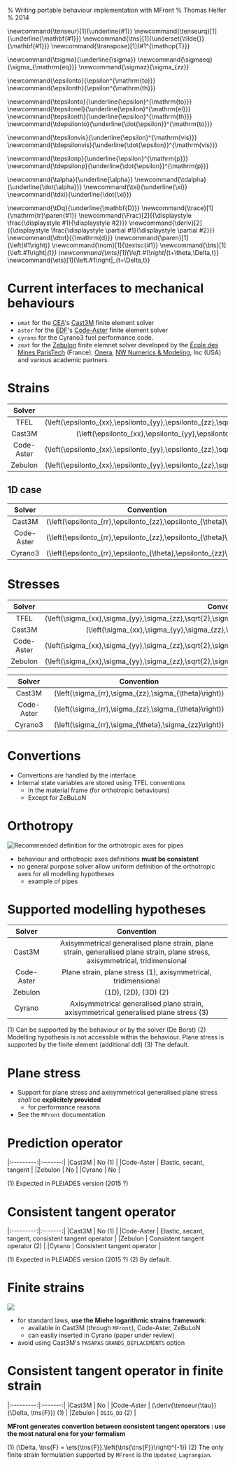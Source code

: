 % Writing portable behaviour implementation with MFront
% Thomas Helfer
% 2014

\newcommand{\tenseur}[1]{\underline{#1}}
\newcommand{\tenseurq}[1]{\underline{\mathbf{#1}}}
\newcommand{\tns}[1]{\underset{\tilde{}}{\mathbf{#1}}}
\newcommand{\transpose}[1]{#1^{\mathop{T}}}

\newcommand{\tsigma}{\underline{\sigma}}
\newcommand{\sigmaeq}{\sigma_{\mathrm{eq}}}
\newcommand{\sigmaz}{\sigma_{zz}}

\newcommand{\epsilonto}{\epsilon^{\mathrm{to}}}
\newcommand{\epsilonth}{\epsilon^{\mathrm{th}}}

\newcommand{\tepsilonto}{\underline{\epsilon}^{\mathrm{to}}}
\newcommand{\tepsilonel}{\underline{\epsilon}^{\mathrm{el}}}
\newcommand{\tepsilonth}{\underline{\epsilon}^{\mathrm{th}}}
\newcommand{\tdepsilonto}{\underline{\dot{\epsilon}}^{\mathrm{to}}}

\newcommand{\tepsilonvis}{\underline{\epsilon}^{\mathrm{vis}}}
\newcommand{\tdepsilonvis}{\underline{\dot{\epsilon}}^{\mathrm{vis}}}

\newcommand{\tepsilonp}{\underline{\epsilon}^{\mathrm{p}}}
\newcommand{\tdepsilonp}{\underline{\dot{\epsilon}}^{\mathrm{p}}}

\newcommand{\talpha}{\underline{\alpha}}
\newcommand{\tdalpha}{\underline{\dot{\alpha}}}
\newcommand{\txi}{\underline{\xi}}
\newcommand{\tdxi}{\underline{\dot{\xi}}}

\newcommand{\tDq}{\underline{\mathbf{D}}}
\newcommand{\trace}[1]{\mathrm{tr}\paren{#1}}
\newcommand{\Frac}[2]{{\displaystyle \frac{\displaystyle #1}{\displaystyle #2}}}
\newcommand{\deriv}[2]{{\displaystyle \frac{\displaystyle \partial #1}{\displaystyle \partial #2}}}
\newcommand{\dtot}{{\mathrm{d}}}
\newcommand{\paren}[1]{\left(#1\right)}
\newcommand{\nom}[1]{\textsc{#1}}
\newcommand{\bts}[1]{\left.#1\right|_{t}}
\newcommand{\mts}[1]{\left.#1\right|_{t+\theta\,\Delta\,t}}
\newcommand{\ets}[1]{\left.#1\right|_{t+\Delta\,t}}

# Current interfaces to mechanical behaviours

- `umat` for the [CEA](http://www.cea.fr/)'s
  [Cast3M](http://www-cast3m.cea.fr/) finite element solver
- `aster` for the [EDF](http://www.edf.com/)'s
  [Code-Aster](http://www.code-aster.org) finite element
  solver
- `cyrano` for the Cyrano3 fuel performance code.
- `zmat` for the [Zebulon](www.zset-software.com/products/zebulon/)
  finite elemnet solver developed by the
  [École des Mines ParisTech](http://www.mines-paristech.fr/)
  (France), [Onera](http://www.onera.fr),
  [NW Numerics & Modeling](http://www.nwnumerics.com), Inc (USA) and
  various academic partners.

# Strains

|   Solver  |                                                         Convention                                                                            |
|:---------:|:---------------------------------------------------------------------------------------------------------------------------------------------:|
|TFEL       |\(\left(\epsilonto_{xx},\epsilonto_{yy},\epsilonto_{zz},\sqrt{2}\,\epsilonto_{xy},\sqrt{2}\,\epsilonto_{xy},\sqrt{2}\,\epsilonto_{yz}\right)\) |
|Cast3M     |\(\left(\epsilonto_{xx},\epsilonto_{yy},\epsilonto_{zz},2\,\epsilonto_{xy},2\,\epsilonto_{xy},2\,\epsilonto_{yz}\right)\)                      |
|Code-Aster |\(\left(\epsilonto_{xx},\epsilonto_{yy},\epsilonto_{zz},\sqrt{2}\,\epsilonto_{xy},\sqrt{2}\,\epsilonto_{xy},\sqrt{2}\,\epsilonto_{yz}\right)\) |
|Zebulon    |\(\left(\epsilonto_{xx},\epsilonto_{yy},\epsilonto_{zz},\sqrt{2}\,\epsilonto_{xy},\sqrt{2}\,\epsilonto_{yz},\sqrt{2}\,\epsilonto_{xz}\right)\) |

## 1D case


|   Solver  |                   Convention                                        |
|:---------:|:-------------------------------------------------------------------:|
|Cast3M     |\(\left(\epsilonto_{rr},\epsilonto_{zz},\epsilonto_{\theta}\right)\) |
|Code-Aster |\(\left(\epsilonto_{rr},\epsilonto_{zz},\epsilonto_{\theta}\right)\) |
|Cyrano3    |\(\left(\epsilonto_{rr},\epsilonto_{\theta},\epsilonto_{zz}\right)\) |

# Stresses

|   Solver  |                                                         Convention                                                    |
|:---------:|:---------------------------------------------------------------------------------------------------------------------:|
|TFEL       |\(\left(\sigma_{xx},\sigma_{yy},\sigma_{zz},\sqrt{2}\,\sigma_{xy},\sqrt{2}\,\sigma_{xy},\sqrt{2}\,\sigma_{yz}\right)\) |
|Cast3M     |\(\left(\sigma_{xx},\sigma_{yy},\sigma_{zz},\sigma_{xy},\sigma_{xy},\sigma_{yz}\right)\)                               |
|Code-Aster |\(\left(\sigma_{xx},\sigma_{yy},\sigma_{zz},\sqrt{2}\,\sigma_{xy},\sqrt{2}\,\sigma_{xy},\sqrt{2}\,\sigma_{yz}\right)\) |
|Zebulon    |\(\left(\sigma_{xx},\sigma_{yy},\sigma_{zz},\sqrt{2}\,\sigma_{xy},\sqrt{2}\,\sigma_{yz},\sqrt{2}\,\sigma_{xz}\right)\) |

|   Solver  |                   Convention                                        |
|:---------:|:-------------------------------------------------------------------:|
|Cast3M     |\(\left(\sigma_{rr},\sigma_{zz},\sigma_{\theta}\right)\)              |
|Code-Aster |\(\left(\sigma_{rr},\sigma_{zz},\sigma_{\theta}\right)\)              |
|Cyrano3    |\(\left(\sigma_{rr},\sigma_{\theta},\sigma_{zz}\right)\)              |

# Convertions

- Convertions are handled by the interface
- Internal state variables are stored using TFEL conventions
    - In the material frame (for orthotropic behaviours)
    - Except for ZeBuLoN

# Orthotropy

![](img/pipe.svg "Recommended definition for the orthotropic axes for pipes")

- behaviour and orthotropic axes definitions **must be consistent**
- no general purpose solver allow uniform definition of the
  orthotropic axes for all modelling hypotheses
    - example of pipes

# Supported modelling hypotheses

|   Solver  |                                                         Convention                                                 |
|:---------:|:------------------------------------------------------------------------------------------------------------------:|
|Cast3M     | Axisymmetrical generalised plane strain, plane strain, generalised plane strain, plane stress, axisymmetrical, tridimensional  |
|Code-Aster | Plane strain, plane stress (1), axisymmetrical, tridimensional                                                     |
|Zebulon    | \(1D\), \(2D\), \(3D\) (2)                                                                                         |
|Cyrano     | Axisymmetrical generalised plane strain, axisymmetrical generalised plane stress (3)                               |

(1) Can be supported by the behaviour or by the solver (De Borst)
(2) Modelling hypothesis is not accessible within the behaviour. Plane
	stress is supported by the finite element (additional ddl)
(3) The default.

# Plane stress

- Support for plane stress and axisymmetrical generalised plane
  stress *shall* be **explicitely provided**
    - for performance reasons
- See the `MFront` documentation

# Prediction operator

|:---------:|:-------:|
|Cast3M     | No (1)  |
|Code-Aster | Elastic, secant, tangent |
|Zebulon    | No      |
|Cyrano     | No      |

(1) Expected in PLEIADES version (2015 ?)

# Consistent tangent operator

|:---------:|:-------:|
|Cast3M     | No (1)  |
|Code-Aster | Elastic, secant, tangent, consistent tangent operator  |
|Zebulon    | Consistent tangent operator (2)  |
|Cyrano     | Consistent tangent operator      |

(1) Expected in PLEIADES version (2015 ?)
(2) By default.

# Finite strains

![](img/LogarithmicStrainPlasticity-ssna303.svg)

- for standard laws, **use the Miehe logarithmic strains framework**:
    - available in Cast3M (through `MFront`), Code-Aster, ZeBuLoN
	- can easily inserted in Cyrano (paper under review)
- avoid using Cast3M's `PASAPAS` `GRANDS_DEPLACEMENTS` option

# Consistent tangent operator in finite strain

|:---------:|:-------:|
|Cast3M     | No  |
|Code-Aster | \(\deriv{\tenseur{\tau}}{\Delta\, \tns{F}}\) (1)  |
|Zebulon    | `DSIG_DD` (2)  |

**MFront generates convertion between consistent tangent operators :
  use the most natural one for your formalism**

(1) \(\Delta\, \tns{F} = \ets{\tns{F}}.\left(\bts{\tns{F}}\right)^{-1}\)
(2) The only finite strain formulation supported by `MFront` is the
`Updated_Lagrangian`.

<!-- pandoc -s -f markdown+tex_math_single_backslash --bibliography=bibliography.bib --filter pandoc-citeproc --slide-level 1 --toc --mathjax -i -t revealjs -V theme:beige -H mysettings.css  portability.md -o portability.html -->

